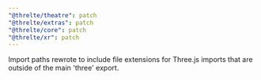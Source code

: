 ```yaml
---
"@threlte/theatre": patch
"@threlte/extras": patch
"@threlte/core": patch
"@threlte/xr": patch
---
```


Import paths rewrote to include file extensions for Three.js imports that are outside of the main 'three' export.
